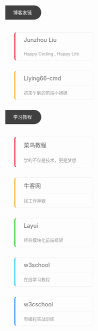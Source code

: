 <div class="page-friends page-common">
<div class="link-title wow rollIn animated" style="visibility: visible; animation-name: rollIn;">博客友链</div>
<ul class="readers-list clearfix">

<li class="wow slideInUp animated" style="visibility: visible; animation-name: slideInUp;"><a rel="colleague" title="Happy Coding , Happy Life" target="_blank" href="https://liujunzhou.top/"><div>Junzhou Liu</div><div>Happy Coding , Happy Life</div></a></li>

<li class="wow slideInUp animated" style="visibility: visible; animation-name: slideInUp;"><a rel="colleague" title="where there is a will,there is a way" target="_blank" href="https://liying66-cmd.vercel.app"><div>Liying66-cmd</div><div>初来乍到的前端小姐姐</div></a></li>

</ul>

<div class="link-title wow rollIn animated" style="visibility: visible; animation-name: rollIn;">学习教程</div>
<ul class="readers-list clearfix">

<li class="wow slideInUp animated" style="visibility: visible; animation-name: slideInUp;"><a rel="" title="学的不仅是技术，更是梦想" target="_blank" href="http://www.runoob.com/"><div>菜鸟教程</div><div>学的不仅是技术，更是梦想</div></a></li>

<li class="wow slideInUp animated" style="visibility: visible; animation-name: slideInUp;"><a rel="" title="找工作神器" target="_blank" href="https://www.nowcoder.com/"><div>牛客网</div><div>找工作神器</div></a></li>

<li class="wow slideInUp animated" style="visibility: visible; animation-name: slideInUp;"><a rel="" title="经典模块化前端框架" target="_blank" href="http://www.layui.com/"><div>Layui</div><div>经典模块化前端框架</div></a></li>

<li class="wow slideInUp animated" style="visibility: visible; animation-name: slideInUp;"><a rel="" title="在线学习教程" target="_blank" href="http://www.w3school.com.cn/"><div>w3school</div><div>在线学习教程</div></a></li>

<li class="wow slideInUp animated" style="visibility: visible; animation-name: slideInUp;"><a rel="" title="有编程实战训练" target="_blank" href="https://www.w3cschool.cn/"><div>w3cschool</div><div>有编程实战训练</div></a></li>

</ul>

</div>

<style>
    .clearfix {zoom:1;}
    .clearfix:after {content:'.';display:block;visibility:hidden;height:0;clear:both;}
    .readers-list {list-style:none;}
    .readers-list *{margin:0;padding:0;}
    .readers-list li{position:relative;float:left;margin-top:20px!important;padding:0 10px;}
    .readers-list li a{display:block;border:1px solid #eee;border-left: 3px solid #FF002B;border-radius:7px;padding-left:15px;transition:all .3s;color: white;}
    .readers-list li:nth-of-type(6n+1) a{border-left-color:#FF002B;}
    .readers-list li:nth-of-type(6n+2) a{border-left-color:#FFA900;}
    .readers-list li:nth-of-type(6n+3) a{border-left-color:#00CC00;}
    .readers-list li:nth-of-type(6n+4) a{border-left-color:#00CCFF;}
    .readers-list li:nth-of-type(6n+5) a{border-left-color:#0089FA;}
    .readers-list li:nth-of-type(6n+6) a{border-left-color:#404040;}
    .readers-list li a div{padding:12px;white-space:nowrap;overflow:hidden;text-overflow:ellipsis;color:#999;}
    .readers-list li a div:first-child{border-bottom:1px dashed #eee;font-size:1.3em;color:#666;}
    .readers-list li a:hover {
	-webkit-transform: translateY(-6px);
	transform: translateY(-6px);
	box-shadow: 0 26px 40px -24px rgba(0,0,0,0.3);
}
    .link-title {
	position: relative;
	left: -19px;
	display: inline-block;
	margin: 20px 0;
	font-size: 15px;
	padding: 0 30px 0 25px;
	height: 45px;
	line-height: 45px;
	border-radius: 0 35px 35px 0;
	background: #404040;
	color: #fff;
    }
    @media(min-width:768px){
        .readers-list li{width:50%;}
    }
    @media(max-width:767px){
        .readers-list li{width:100%;}
    }

    .page-common ul li, .page-common ol li {
        margin-bottom: 12px;
    }
    .page-friends ul {
        padding: 0;
        margin: 0;
    }
</style>
